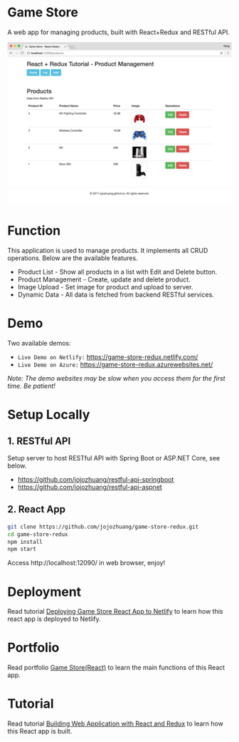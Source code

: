 # Game Store
A web app for managing products, built with React+Redux and RESTful API.

<kbd>![image](/public/assets/productlistafteredit.png)</kbd>

# Function
This application is used to manage products. It implements all CRUD operations. Below are the available features.
* Product List - Show all products in a list with Edit and Delete button.
* Product Management - Create, update and delete product.
* Image Upload - Set image for product and upload to server.
* Dynamic Data - All data is fetched from backend RESTful services.

# Demo
Two available demos:
* `Live Demo on Netlify:` <a href="https://game-store-redux.netlify.com/" target="\_blank">https://game-store-redux.netlify.com/</a>
* `Live Demo on Azure:` <a href="https://game-store-redux.azurewebsites.net/" target="\_blank">https://game-store-redux.azurewebsites.net/</a>

*Note: The demo websites may be slow when you access them for the first time. Be patient!*

# Setup Locally
## 1. RESTful API
Setup server to host RESTful API with Spring Boot or ASP.NET Core, see below.
* https://github.com/jojozhuang/restful-api-springboot
* https://github.com/jojozhuang/restful-api-aspnet

## 2. React App
```bash
git clone https://github.com/jojozhuang/game-store-redux.git
cd game-store-redux
npm install
npm start
```
Access http://localhost:12090/ in web browser, enjoy!

# Deployment
Read tutorial [Deploying Game Store React App to Netlify](https://jojozhuang.github.io/tutorial/react/deploying-game-store-react-app-to-netlify/) to learn how this react app is deployed to Netlify.

# Portfolio
Read portfolio [Game Store(React)](https://jojozhuang.github.io/portfolio/game-store-react/) to learn the main functions of this React app.

# Tutorial
Read tutorial [Building Web Application with React and Redux](https://jojozhuang.github.io/tutorial/react/building-web-application-with-react-and-redux/) to learn how this React app is built.
